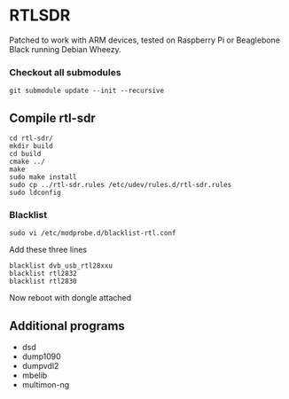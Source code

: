 # RTLSDR

Patched to work with ARM devices, tested on Raspberry Pi or Beaglebone Black running Debian Wheezy.

### Checkout all submodules

`git submodule update --init --recursive`

## Compile rtl-sdr 

```
cd rtl-sdr/
mkdir build
cd build
cmake ../
make
sudo make install
sudo cp ../rtl-sdr.rules /etc/udev/rules.d/rtl-sdr.rules
sudo ldconfig
```

### Blacklist

`sudo vi /etc/modprobe.d/blacklist-rtl.conf`

Add these three lines

```
blacklist dvb_usb_rtl28xxu
blacklist rtl2832
blacklist rtl2830
```

Now reboot with dongle attached

## Additional programs

* dsd
* dump1090
* dumpvdl2
* mbelib
* multimon-ng
